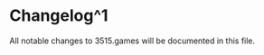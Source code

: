 # Changelog^1

All notable changes to 3515.games will be documented in this file.

[^1]: Based on [Keep a Changelog](http://keepachangelog.com).
